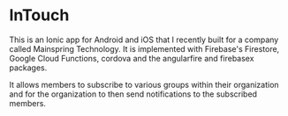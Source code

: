 # InTouch

This is an Ionic app for Android and iOS that I recently built for a company called Mainspring Technology. 
It is implemented with Firebase's Firestore, Google Cloud Functions, cordova and the angularfire and firebasex packages.

It allows members to subscribe to various groups within their organization and for the organization to 
then send notifications to the subscribed members.
